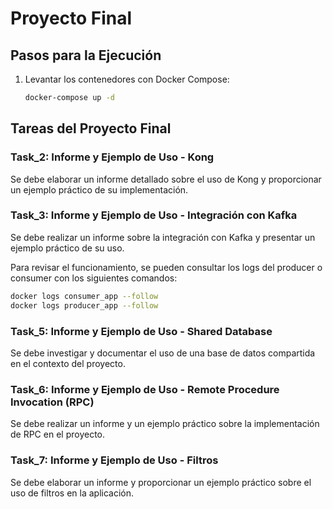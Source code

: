 # Proyecto Final

## Pasos para la Ejecución
1. Levantar los contenedores con Docker Compose:
   ```sh
   docker-compose up -d
   ```

## Tareas del Proyecto Final

### Task_2: Informe y Ejemplo de Uso - Kong
Se debe elaborar un informe detallado sobre el uso de Kong y proporcionar un ejemplo práctico de su implementación.

### Task_3: Informe y Ejemplo de Uso - Integración con Kafka
Se debe realizar un informe sobre la integración con Kafka y presentar un ejemplo práctico de su uso.

Para revisar el funcionamiento, se pueden consultar los logs del producer o consumer con los siguientes comandos:
   ```sh
   docker logs consumer_app --follow
   docker logs producer_app --follow
   ```

### Task_5: Informe y Ejemplo de Uso - Shared Database
Se debe investigar y documentar el uso de una base de datos compartida en el contexto del proyecto.

### Task_6: Informe y Ejemplo de Uso - Remote Procedure Invocation (RPC)
Se debe realizar un informe y un ejemplo práctico sobre la implementación de RPC en el proyecto.

### Task_7: Informe y Ejemplo de Uso - Filtros
Se debe elaborar un informe y proporcionar un ejemplo práctico sobre el uso de filtros en la aplicación.


